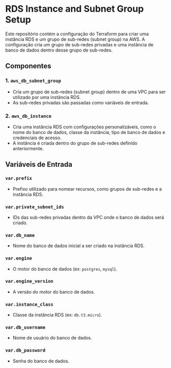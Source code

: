 # RDS Instance and Subnet Group Setup

Este repositório contém a configuração do Terraform para criar uma instância RDS e um grupo de sub-redes (subnet group) na AWS. A configuração cria um grupo de sub-redes privadas e uma instância de banco de dados dentro desse grupo de sub-redes.

## Componentes

### 1. `aws_db_subnet_group`
- Cria um grupo de sub-redes (subnet group) dentro de uma VPC para ser utilizado por uma instância RDS.
- As sub-redes privadas são passadas como variáveis de entrada.

### 2. `aws_db_instance`
- Cria uma instância RDS com configurações personalizáveis, como o nome do banco de dados, classe da instância, tipo de banco de dados e credenciais de acesso.
- A instância é criada dentro do grupo de sub-redes definido anteriormente.

## Variáveis de Entrada

### `var.prefix`
- Prefixo utilizado para nomear recursos, como grupos de sub-redes e a instância RDS.

### `var.private_subnet_ids`
- IDs das sub-redes privadas dentro da VPC onde o banco de dados será criado.

### `var.db_name`
- Nome do banco de dados inicial a ser criado na instância RDS.

### `var.engine`
- O motor do banco de dados (ex: `postgres`, `mysql`).

### `var.engine_version`
- A versão do motor do banco de dados.

### `var.instance_class`
- Classe da instância RDS (ex: `db.t3.micro`).

### `var.db_username`
- Nome de usuário do banco de dados.

### `var.db_password`
- Senha do banco de dados.


